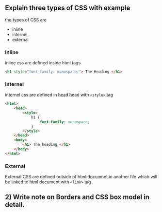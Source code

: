 ## Explain three types of CSS with example

the types of CSS are
- inline
- internel
- external

### Inline
inline css are defined inside html tags
```html
<h1 style="font-family: monospace;"> The Heading </h1>
```

### Internel
internel css are defined in head head with `<style>` tag
```html
<html>
    <head>
        <style>
            h1 {
                font-family: monospace;
            }
        </style>
    </head>
    <body>
        <h1> The heading </h1>
    </body>
</html>
```

### External

External CSS are defined outside of html documnet in another file which will be linked to html document with `<link>` tag

## 2) Write note on Borders and CSS box model in detail.
